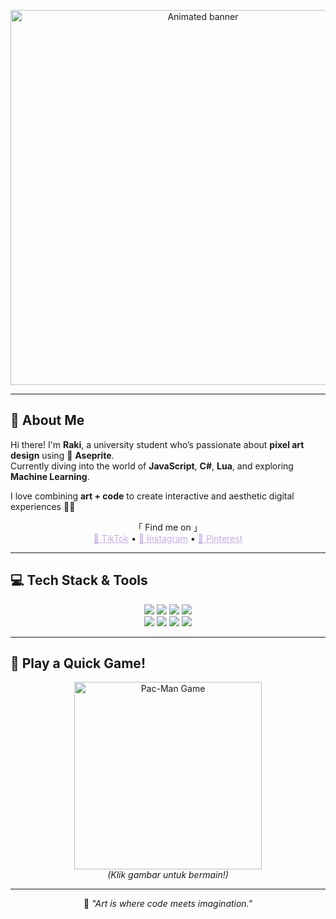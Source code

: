 <p align="center">
  <img src="URL_GIF_ANDA_DI_SINI" width="600" alt="Animated banner">
</p>

---

## 🔮 About Me

Hi there! I'm **Raki**, a university student who’s passionate about **pixel art design** using 🧩 **Aseprite**.  
Currently diving into the world of **JavaScript**, **C#**, **Lua**, and exploring **Machine Learning**.  

I love combining **art + code** to create interactive and aesthetic digital experiences 🎨💡  

<p align="center">
  「 Find me on 」
<br>
<a href="https://www.tiktok.com/@jaysheesh.00" style="color:#C6AEE7;">🎵 TikTok</a> •
<a href="https://www.instagram.com/rki.albn" style="color:#C6AEE7;">📸 Instagram</a> •
<a href="https://www.pinterest.com/rakialbani2004" style="color:#C6AEE7;">📌 Pinterest</a>
</p>

---

## 💻 Tech Stack & Tools

<p align="center">
  <img src="https://img.shields.io/badge/JavaScript-8D6EC7?style=for-the-badge&logo=javascript&logoColor=white" />
  <img src="https://img.shields.io/badge/HTML5-8D6EC7?style=for-the-badge&logo=html5&logoColor=white" />
  <img src="https://img.shields.io/badge/CSS3-8D6EC7?style=for-the-badge&logo=css3&logoColor=white" />
  <img src="https://img.shields.io/badge/TailwindCSS-8D6EC7?style=for-the-badge&logo=tailwind-css&logoColor=white" />
  <br>
  <img src="https://img.shields.io/badge/Unity-3E2C68?style=for-the-badge&logo=unity&logoColor=white" />
  <img src="https://img.shields.io/badge/Godot-3E2C68?style=for-the-badge&logo=godot-engine&logoColor=white" />
  <img src="https://img.shields.io/badge/Blender-3E2C68?style=for-the-badge&logo=blender&logoColor=white" />
  <img src="https://img.shields.io/badge/Aseprite-3E2C68?style=for-the-badge&logo=aseprite&logoColor=white" />
</p>

---

## 👾 Play a Quick Game!

<p align="center">
  <img src="https://media.giphy.com/media/v1.Y2lkPTc5MGI3NjExOW1oMDU1MmZ5MWN0azVkb3B5eW14N3Vpa3p3Nmt2YXNqeDNmdzR2MCZlcD12MV9pbnRlcm5hbF9naWZzX2NyaWF0ZWRfZWJhY2hjZjJiMDBhMjMyYSZjdD1n/W8K6jJ5D9J6jU725M8/giphy.gif" alt="Pac-Man Game" width="300" />
  <br>
  <i>(Klik gambar untuk bermain!)</i>
</p>

---

<p align="center">
💜 <i>"Art is where code meets imagination."</i>
</p>
